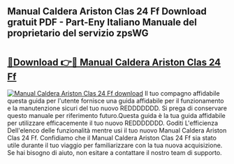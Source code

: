 ## Manual Caldera Ariston Clas 24 Ff Download gratuit PDF - Part-Eny Italiano Manuale del proprietario del servizio zpsWG

# <h2><a href="http://dferqp0.blite.top/?on=Manual+Caldera+Ariston+Clas+24+Ff">🔗Download 👉🔴 Manual Caldera Ariston Clas 24 Ff</a></h2>

[![Manual Caldera Ariston Clas 24 Ff download](https://i.imgur.com/lujVjoI.png)](http://dferqp0.blite.top/?on=Manual+Caldera+Ariston+Clas+24+Ff)
Il tuo compagno affidabile questa guida per l'utente fornisce una guida affidabile per il funzionamento e la manutenzione sicuri del tuo nuovo REDDDDDDD. Si prega di conservare questo manuale per riferimento futuro.Questa guida è la tua guida affidabile per utilizzare efficacemente il tuo nuovo REDDDDDDD. Goditi L'efficienza Dell'elenco delle funzionalità mentre usi il tuo nuovo Manual Caldera Ariston Clas 24 Ff. Confidiamo che il Manual Caldera Ariston Clas 24 Ff sia stato utile durante il tuo viaggio per familiarizzare con la tua nuova acquisizione. Se hai bisogno di aiuto, non esitare a contattare il nostro team di supporto.
